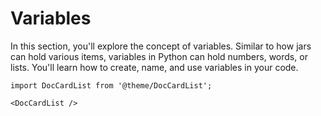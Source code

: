 # Variables

In this section, you'll explore the concept of variables. Similar to how jars can hold various items, variables in Python can hold numbers, words, or lists. You'll learn how to create, name, and use variables in your code. 


```mdx-code-block
import DocCardList from '@theme/DocCardList';

<DocCardList />
```